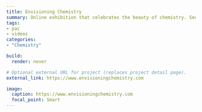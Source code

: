 ```yaml
---
title: Envisioning Chemistry
summary: Online exhibition that celebrates the beauty of chemistry. Sequel to the project [Beautiful Chemistry](https://www.beautifulchemistry.net/).
tags:
- pac
- videos
categories:
- "Chemistry"

build:
  render: never

# Optional external URL for project (replaces project detail page).
external_link: https://www.envisioningchemistry.com

image:
  caption: https://www.envisioningchemistry.com
  focal_point: Smart
---
```

